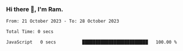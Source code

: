 ### Hi there 👋, I'm Ram.

<!--START_SECTION:waka-->

```txt
From: 21 October 2023 - To: 28 October 2023

Total Time: 0 secs

JavaScript   0 secs          █████████████████████████   100.00 %
```

<!--END_SECTION:waka-->
